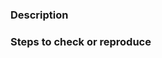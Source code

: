 ### Description
<!-- Detailed description of the issue -->

### Steps to check or reproduce
<!-- Text description or code example (written code / JSFiddle link / etc.) -->